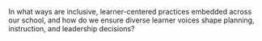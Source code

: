 In what ways are inclusive, learner-centered practices embedded across our school, and how do we ensure diverse learner voices shape planning, instruction, and leadership decisions?
